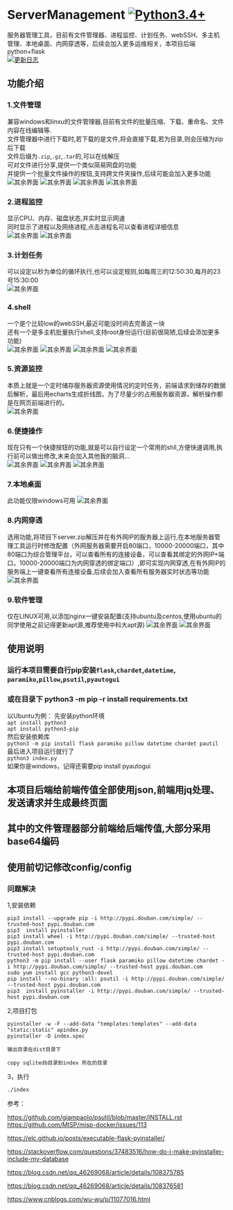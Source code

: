 # ServerManagement  [![Python3.4+](https://img.shields.io/badge/python-3.4%2B-green.svg)](https://github.com/cksgf/ServerManagement)
服务器管理工具，目前有文件管理器、进程监控、计划任务、webSSH、多主机管理、本地桌面、内网穿透等，后续会加入更多运维相关，本项目后端python+flask<br>
[![更新日志](https://img.shields.io/badge/%E6%9B%B4%E6%96%B0%E6%97%A5%E5%BF%97-%E7%82%B9%E6%AD%A4%E6%9F%A5%E7%9C%8B-brightgreen.svg)](readme/更新日志.md)
## 功能介绍
### 1.文件管理
兼容windows和linxu的文件管理器,目前有文件的批量压缩、下载、重命名、文件内容在线编辑等. <br>
文件管理器中进行下载时,若下载的是文件,将会直接下载,若为目录,则会压缩为zip后下载 <br>
文件后缀为`.zip`,`.gz`,`.tar`的,可以在线解压 <br>
可对文件进行分享,提供一个类似简易网盘的功能 <br>
并提供一个批量文件操作的按钮,支持跨文件夹操作,后续可能会加入更多功能 <br>
![其余界面](https://github.com/cksgf/WebFileManager/blob/master/readme/文件管理.png)
![其余界面](https://github.com/cksgf/WebFileManager/blob/master/readme/文件管理-选中.png)
![其余界面](https://github.com/cksgf/WebFileManager/blob/master/readme/文件管理-编辑.png)
![其余界面](https://github.com/cksgf/WebFileManager/blob/master/readme/分享下载.png)
### 2.进程监控
显示CPU、内存、磁盘状态,并实时显示网速 <br>
同时显示了进程以及网络进程,点击进程名可以查看进程详细信息 <br>
![其余界面](https://github.com/cksgf/WebFileManager/blob/master/readme/进程监控-详细.png)
![其余界面](https://github.com/cksgf/WebFileManager/blob/master/readme/进程监控-总览.png)
### 3.计划任务
可以设定以秒为单位的循环执行,也可以设定规则,如每周三的12:50:30,每月的23号15:30:00 <br>
![其余界面](https://github.com/cksgf/WebFileManager/blob/master/readme/计划任务.png)
### 4.shell
一个是个比较low的webSSH,最近可能没时间去完善这一块<br>
还有一个是多主机批量执行shell,支持root身份运行(目前很简陋,后续会添加更多功能)<br>
![其余界面](https://github.com/cksgf/WebFileManager/blob/master/readme/SSH.png)
![其余界面](https://github.com/cksgf/WebFileManager/blob/master/readme/SSH链接.png)
![其余界面](https://github.com/cksgf/WebFileManager/blob/master/readme/远程主机1.png)
![其余界面](https://github.com/cksgf/WebFileManager/blob/master/readme/远程主机2.png)
### 5.资源监控
本质上就是一个定时储存服务器资源使用情况的定时任务，前端请求到储存的数据后解析，最后用echarts生成折线图，为了尽量少的占用服务器资源，解析操作都是在网页前端进行的。<br>
![其余界面](https://github.com/cksgf/WebFileManager/blob/master/readme/资源监控.png)
### 6.便捷操作
现在只有一个快捷按钮的功能,就是可以自行设定一个常用的shll,方便快速调用,执行前可以做出修改,未来会加入其他我的脑洞...<br>
![其余界面](https://github.com/cksgf/WebFileManager/blob/master/readme/创建快捷按钮.png)
![其余界面](https://github.com/cksgf/WebFileManager/blob/master/readme/查看已创建的快捷方式.png)
![其余界面](https://github.com/cksgf/WebFileManager/blob/master/readme/执行前查看.png)
### 7.本地桌面
此功能仅限windows可用
![其余界面](https://github.com/cksgf/WebFileManager/blob/master/readme/本地桌面.png)
### 8.内网穿透
选用功能,将项目下server.zip解压并在有外网IP的服务器上运行,在本地服务器管理工具运行时修改配置（外网服务器需要开启80端口，10000-20000端口，其中80端口为综合管理平台，可以查看所有的连接设备，可以查看其绑定的外网IP+端口，10000-20000端口为内网穿透的绑定端口）,即可实现内网穿透,在有外网IP的服务端上一键查看所有连接设备,后续会加入查看所有服务器实时状态等功能
![其余界面](https://github.com/cksgf/WebFileManager/blob/master/readme/内网穿透.png)
### 9.软件管理
仅在LINUX可用,以添加nginx一键安装配置(支持ubuntu及centos,使用ubuntu的同学使用之前记得更新apt源,推荐使用中科大apt源)
![其余界面](https://github.com/cksgf/WebFileManager/blob/master/readme/软件管理-nginx1.png)
![其余界面](https://github.com/cksgf/WebFileManager/blob/master/readme/软件管理-nginx2.png)
## 使用说明
### 运行本项目需要自行pip安装`flask`,`chardet`,`datetime`, `paramiko`,`pillow`,`psutil`,`pyautogui` <br>
### 或在目录下 python3 -m pip -r install requirements.txt<br>
以Ubuntu为例：
先安装python环境<br>
`apt install python3`<br>
`apt install python3-pip`<br>
然后安装依赖库<br>
`python3 -m pip install flask paramiko pillow datetime chardet pautil `<br>
最后进入项目运行就行了<br>
`python3 index.py`<br>
如果你是windows，记得还需要pip install pyautogui
## 本项目后端给前端传值全部使用json,前端用jq处理、发送请求并生成最终页面<br>
## 其中的文件管理器部分前端给后端传值,大部分采用base64编码 <br>
## 使用前切记修改config/config<br>
### 问题解决

1,安装依赖

```
pip3 install --upgrade pip -i http://pypi.douban.com/simple/ --trusted-host pypi.douban.com
pip3  install pyinstaller
pip3 install wheel -i http://pypi.douban.com/simple/ --trusted-host pypi.douban.com
pip3 install setuptools_rust -i http://pypi.douban.com/simple/ --trusted-host pypi.douban.com
python3 -m pip install --user flask paramiko pillow datetime chardet -i http://pypi.douban.com/simple/ --trusted-host pypi.douban.com
sudo yum install gcc python3-devel
pip install --no-binary :all: psutil -i http://pypi.douban.com/simple/ --trusted-host pypi.douban.com
pip3  install pyinstaller -i http://pypi.douban.com/simple/ --trusted-host pypi.douban.com
```

2,项目打包

```
pyinstaller -w -F --add-data "templates:templates" --add-data "static:static" apindex.py
pyinstaller -D index.spec

输出目录在dist目录下

copy sqlitedb目录到index 所在的目录
```

3，执行

```
./index
```

参考：

https://github.com/giampaolo/psutil/blob/master/INSTALL.rst
https://github.com/MISP/misp-docker/issues/113

https://elc.github.io/posts/executable-flask-pyinstaller/

https://stackoverflow.com/questions/37483516/how-do-i-make-pyinstaller-include-my-database

https://blog.csdn.net/qq_46269068/article/details/108375785

https://blog.csdn.net/qq_46269068/article/details/108376581

https://www.cnblogs.com/wu-wu/p/11077016.html